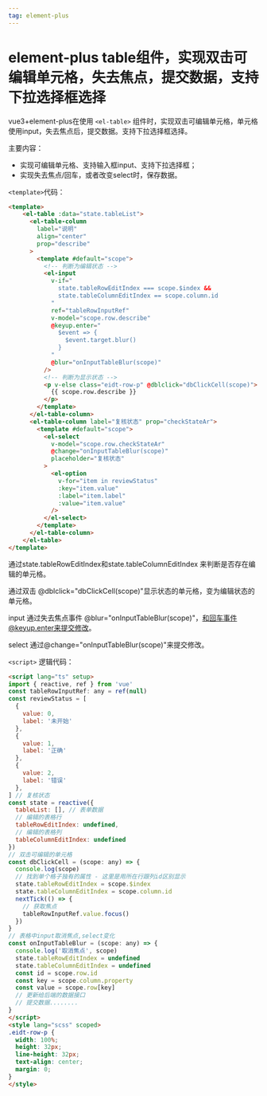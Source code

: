 ```yaml
---
tag: element-plus
---
```


# element-plus table组件，实现双击可编辑单元格，失去焦点，提交数据，支持下拉选择框选择

vue3+element-plus在使用 `<el-table>` 组件时，实现双击可编辑单元格，单元格使用input，失去焦点后，提交数据。支持下拉选择框选择。

主要内容：

- 实现可编辑单元格、支持输入框input、支持下拉选择框；
- 实现失去焦点/回车，或者改变select时，保存数据。

`<template>`代码：

```html
<template>
	<el-table :data="state.tableList">
      <el-table-column
        label="说明"
        align="center"
        prop="describe"
      >
        <template #default="scope">
          <!-- 判断为编辑状态 -->
          <el-input
            v-if="
              state.tableRowEditIndex === scope.$index &&
              state.tableColumnEditIndex == scope.column.id
            "
            ref="tableRowInputRef"
            v-model="scope.row.describe"
            @keyup.enter="
              $event => {
                $event.target.blur()
              }
            "
            @blur="onInputTableBlur(scope)"
          />
          <!-- 判断为显示状态 -->
          <p v-else class="eidt-row-p" @dblclick="dbClickCell(scope)">
            {{ scope.row.describe }}
          </p>
        </template>
      </el-table-column>
      <el-table-column label="复核状态" prop="checkStateAr">
        <template #default="scope">
          <el-select
            v-model="scope.row.checkStateAr"
            @change="onInputTableBlur(scope)"
            placeholder="复核状态"
          >
            <el-option
              v-for="item in reviewStatus"
              :key="item.value"
              :label="item.label"
              :value="item.value"
            />
          </el-select>
        </template>
      </el-table-column>
	</el-table>
</template>
```

通过state.tableRowEditIndex和state.tableColumnEditIndex 来判断是否存在编辑的单元格。

通过双击 @dblclick="dbClickCell(scope)"显示状态的单元格，变为编辑状态的单元格。

input 通过失去焦点事件 @blur="onInputTableBlur(scope)"，和回车事件@keyup.enter来提交修改。

select 通过@change="onInputTableBlur(scope)"来提交修改。


`<script>` 逻辑代码：

```html
<script lang="ts" setup>
import { reactive, ref } from 'vue'
const tableRowInputRef: any = ref(null)
const reviewStatus = [
  {
    value: 0,
    label: '未开始'
  },
  {
    value: 1,
    label: '正确'
  },
  {
    value: 2,
    label: '错误'
  },
] // 复核状态
const state = reactive({
  tableList: [], // 表单数据
  // 编辑的表格行
  tableRowEditIndex: undefined,
  // 编辑的表格列
  tableColumnEditIndex: undefined
})
// 双击可编辑的单元格
const dbClickCell = (scope: any) => {
  console.log(scope)
  // 找到单个格子独有的属性 - 这里是用所在行跟列id区别显示
  state.tableRowEditIndex = scope.$index
  state.tableColumnEditIndex = scope.column.id
  nextTick(() => { 
  	// 获取焦点
    tableRowInputRef.value.focus()
  })
}
// 表格中input取消焦点,select变化
const onInputTableBlur = (scope: any) => {
  console.log('取消焦点', scope)
  state.tableRowEditIndex = undefined
  state.tableColumnEditIndex = undefined
  const id = scope.row.id
  const key = scope.column.property
  const value = scope.row[key]
  // 更新给后端的数据接口
  // 提交数据........
}
</script>
<style lang="scss" scoped>
.eidt-row-p {
  width: 100%;
  height: 32px;
  line-height: 32px;
  text-align: center;
  margin: 0;
}
</style>
```
